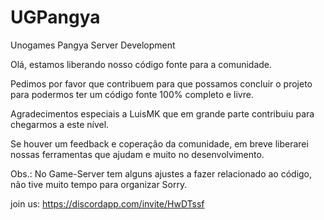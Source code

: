 # UGPangya
Unogames Pangya Server Development

Olá, estamos liberando nosso código fonte para a comunidade.

Pedimos por favor que contribuem para que possamos concluir o projeto para podermos ter um código fonte 100% completo e livre.

Agradecimentos especiais a LuisMK que em grande parte contribuiu para chegarmos a este nível.

Se houver um feedback e coperação da comunidade, em breve liberarei nossas ferramentas que ajudam e muito no desenvolvimento.

Obs.: No Game-Server tem alguns ajustes a fazer relacionado ao código, não tive muito tempo para organizar Sorry.

join us: https://discordapp.com/invite/HwDTssf
